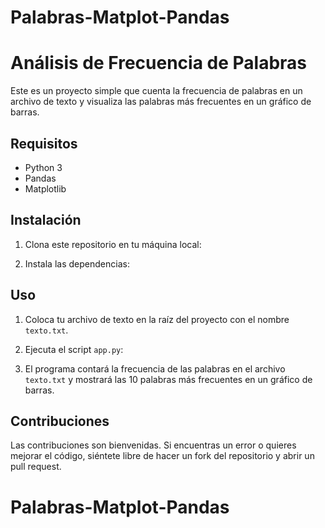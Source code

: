 # Palabras-Matplot-Pandas
# Análisis de Frecuencia de Palabras

Este es un proyecto simple que cuenta la frecuencia de palabras en un archivo de texto y visualiza las palabras más frecuentes en un gráfico de barras.

## Requisitos

- Python 3
- Pandas
- Matplotlib

## Instalación

1. Clona este repositorio en tu máquina local:


2. Instala las dependencias:


## Uso

1. Coloca tu archivo de texto en la raíz del proyecto con el nombre `texto.txt`.

2. Ejecuta el script `app.py`:


3. El programa contará la frecuencia de las palabras en el archivo `texto.txt` y mostrará las 10 palabras más frecuentes en un gráfico de barras.

## Contribuciones

Las contribuciones son bienvenidas. Si encuentras un error o quieres mejorar el código, siéntete libre de hacer un fork del repositorio y abrir un pull request.

# Palabras-Matplot-Pandas
